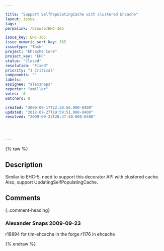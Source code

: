 ```yaml
---

title: "Support SelfPopulatingCache with clustered Ehcache"
layout: issue
tags: 
permalink: /browse/EHC-365

issue_key: EHC-365
issue_numeric_sort_key: 365
issuetype: "Task"
project: "Ehcache Core"
project_key: "EHC"
status: "Closed"
resolution: "Fixed"
priority: "1 Critical"
components: ""
labels: 
assignee: "alexsnaps"
reporter: "amiller"
votes:  0
watchers: 0

created: "2009-09-17T22:38:56.000-0400"
updated: "2012-07-27T19:59:51.000-0400"
resolved: "2009-09-23T20:37:40.000-0400"




---
```


{% raw %}

## Description

<div markdown="1" class="description">

Similar to EHC-5, need to support this decorator API with clustered cache.  Also, support UpdatingSelfPopulatingCache.

</div>

## Comments


{:.comment-heading}
### **Alexander Snaps** <span class="date">2009-09-23</span>

<div markdown="1" class="comment">

r18894 for tim-ehcache in the forge
r1176 in ehcache


</div>



{% endraw %}
